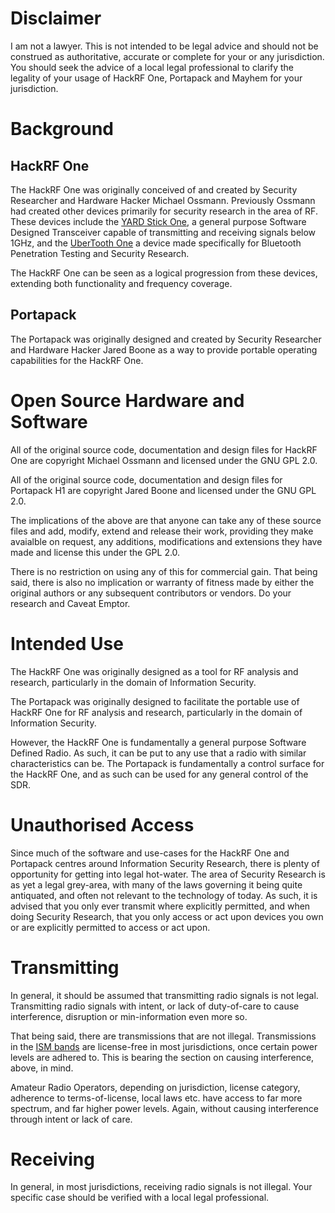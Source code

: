 # Disclaimer
I am not a lawyer. This is not intended to be legal advice and should not be construed as authoritative, accurate or complete for your or any jurisdiction. You should seek the advice of a local legal professional to clarify the legality of your usage of HackRF One, Portapack and Mayhem for your jurisdiction.

# Background
## HackRF One
The HackRF One was originally conceived of and created by Security Researcher and Hardware Hacker Michael Ossmann. Previously Ossmann had created other devices primarily for security research in the area of RF. These devices include the [YARD Stick One](https://greatscottgadgets.com/yardstickone/), a general purpose Software Designed Transceiver capable of transmitting and receiving signals below 1GHz, and the [UberTooth One](https://greatscottgadgets.com/ubertoothone/) a device made specifically for Bluetooth Penetration Testing and Security Research.

The HackRF One can be seen as a logical progression from these devices, extending both functionality and frequency coverage.

## Portapack
The Portapack was originally designed and created by Security Researcher and Hardware Hacker Jared Boone as a way to provide portable operating capabilities for the HackRF One.

# Open Source Hardware and Software
All of the original source code, documentation and design files for HackRF One are copyright Michael Ossmann and licensed under the GNU GPL 2.0.

All of the original source code, documentation and design files for Portapack H1 are copyright Jared Boone and licensed under the GNU GPL 2.0.

The implications of the above are that anyone can take any of these source files and add, modify, extend and release their work, providing they make avaialble on request, any additions, modifications and extensions they have made and license this under the GPL 2.0. 

There is no restriction on using any of this for commercial gain. That being said, there is also no implication or warranty of fitness made by either the original authors or any subsequent contributors or vendors. Do your research and Caveat Emptor.

# Intended Use
The HackRF One was originally designed as a tool for RF analysis and research, particularly in the domain of Information Security.

The Portapack was originally designed to facilitate the portable use of HackRF One for RF analysis and research, particularly in the domain of Information Security.

However, the HackRF One is fundamentally a general purpose Software Defined Radio. As such, it can be put to any use that a radio with similar characteristics can be. The Portapack is fundamentally a control surface for the HackRF One, and as such can be used for any general control of the SDR.

# Unauthorised Access
Since much of the software and use-cases for the HackRF One and Portapack centres around Information Security Research, there is plenty of opportunity for getting into legal hot-water. The area of Security Research is as yet a legal grey-area, with many of the laws governing it being quite antiquated, and often not relevant to the technology of today. As such, it is advised that you only ever transmit where explicitly permitted, and when doing Security Research, that you only access or act upon devices you own or are explicitly permitted to access or act upon.

# Transmitting
In general, it should be assumed that transmitting radio signals is not legal. Transmitting radio signals with intent, or lack of duty-of-care to cause interference, disruption or min-information even more so.

That being said, there are transmissions that are not illegal. Transmissions in the [ISM bands](https://en.wikipedia.org/wiki/ISM_band) are license-free in most jurisdictions, once certain power levels are adhered to. This is bearing the section on causing interference, above, in mind.

Amateur Radio Operators, depending on jurisdiction, license category, adherence to terms-of-license, local laws etc. have access to far more spectrum, and far higher power levels. Again, without causing interference through intent or lack of care.

# Receiving
In general, in most jurisdictions, receiving radio signals is not illegal. Your specific case should be verified with a local legal professional.

